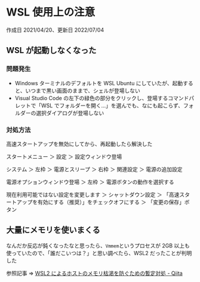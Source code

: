 # WSL 使用上の注意

作成日 2021/04/20、更新日 2022/07/04

## WSL が起動しなくなった

### 問題発生

- Windows ターミナルのデフォルトを WSL Ubuntu にしていたが、起動すると、いつまで黒い画面のままで、シェルが登場しない
- Visual Studio Code の左下の緑色の部分をクリックし、登場するコマンドパレットで「WSL でフォルダーを開く...」を選んでも、なにも起こらず、フォルダーの選択ダイアログが登場しない

### 対処方法

高速スタートアップを無効にしてから、再起動したら解決した

スタートメニュー ＞ 設定 ＞ 設定ウィンドウ登場

システム ＞ 左枠 ＞ 電源とスリープ ＞ 右枠 ＞ 関連設定 ＞ 電源の追加設定

電源オプションウィンドウ登場 ＞ 左枠 ＞ 電源ボタンの動作を選択する

現在利用可能ではない設定を変更します ＞ シャットダウン設定 ＞ 「高速スタートアップを有効にする（推奨）」をチェックオフにする ＞ 「変更の保存」ボタン

## 大量にメモリを使いまくる

なんだか反応が鈍くなったなと思ったら、`Vmmem`というプロセスが 2GB 以上も使っていたので、「誰だこいつは？」と思い調べたら、WSL2 だったことが判明した

参照記事 => [WSL2 によるホストのメモリ枯渇を防ぐための暫定対処 \- Qiita](https://qiita.com/yoichiwo7/items/e3e13b6fe2f32c4c6120)
